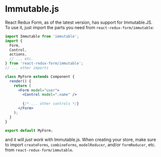# Immutable.js

React Redux Form, as of the latest version, has support for Immutable.JS. To use it, just import the parts you need from `react-redux-form/immutable`:

```jsx
import Immutable from 'immutable';
import {
  Form,
  Control,
  actions,
  // ... etc.
} from 'react-redux-form/immutable';
// ... other imports

class MyForm extends Component {
  render() {
    return (
      <Form model="user">
        <Control model=".name" />
        
        {/* ... other controls */}
      </Form>
    );
  }
}

export default MyForm;
```

and it will _just work_ with Immutable.js. When creating your store, make sure to import `createForms`, `combineForms`, `modelReducer`, and/or `formReducer`, etc. from `react-redux-form/immutable`.
